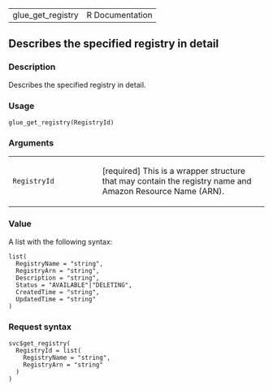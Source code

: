 <table style="width: 100%;">
<tbody>
<tr class="odd">
<td>glue_get_registry</td>
<td style="text-align: right;">R Documentation</td>
</tr>
</tbody>
</table>

## Describes the specified registry in detail

### Description

Describes the specified registry in detail.

### Usage

    glue_get_registry(RegistryId)

### Arguments

<table>
<colgroup>
<col style="width: 35%" />
<col style="width: 65%" />
</colgroup>
<tbody>
<tr class="odd">
<td><code id="glue_get_registry_:_RegistryId">RegistryId</code></td>
<td><p>[required] This is a wrapper structure that may contain the
registry name and Amazon Resource Name (ARN).</p></td>
</tr>
</tbody>
</table>

### Value

A list with the following syntax:

    list(
      RegistryName = "string",
      RegistryArn = "string",
      Description = "string",
      Status = "AVAILABLE"|"DELETING",
      CreatedTime = "string",
      UpdatedTime = "string"
    )

### Request syntax

    svc$get_registry(
      RegistryId = list(
        RegistryName = "string",
        RegistryArn = "string"
      )
    )
